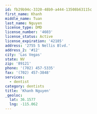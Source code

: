```yaml
---
id: fb29b94c-3320-48b9-a444-13508b63115c
first_name: Khanh
middle_name: Tuan
last_name: Nguyen
license_type: DMD
license_number: '4603'
license_status: Active
license_expiration: '42185'
address: '2755 S Nellis Blvd.'
address_2: '#12'
city: 'Las Vegas'
state: NV
zip: '89121'
phone: '(702) 457-5335'
fax: '(702) 457-3848'
services:
  - dentist
category: dentists
title: 'Khanh Nguyen'
_geoloc:
  lat: 36.1577
  lng: -115.062
---
```


